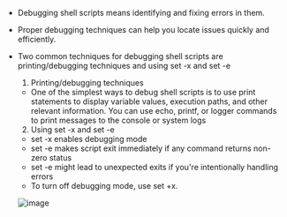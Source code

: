 - Debugging shell scripts means identifying and fixing errors in them.
- Proper debugging techniques can help you locate issues quickly and efficiently.
- Two common techniques for debugging shell scripts are printing/debugging techniques and using set -x and set -e

  1. Printing/debugging techniques
  - One of the simplest ways to debug shell scripts is to use print statements to display variable values, execution paths, and other relevant information. You can use echo, printf, or logger commands to print messages to the console or system logs
 
  2. Using set -x and set -e
  - set -x enables debugging mode
  - set -e makes script exit immediately if any command returns non-zero status
  - set -e might lead to unexpected exits if you're intentionally handling errors
  - To turn off debugging mode, use set +x.

  ![image](https://github.com/user-attachments/assets/1c805e23-43fc-48b0-8615-c1a10c2430e4)

